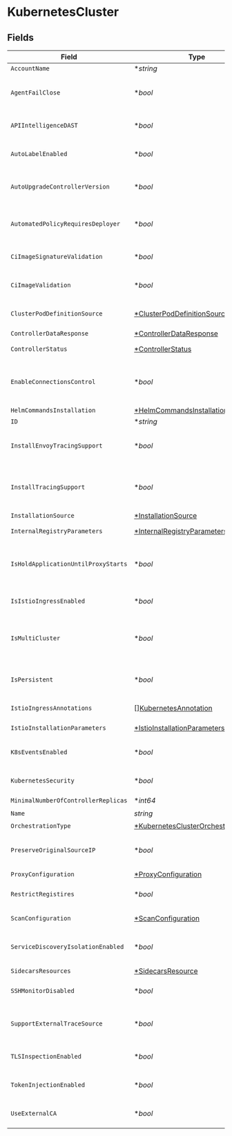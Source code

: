 # KubernetesCluster


## Fields

| Field                                                                                            | Type                                                                                             | Required                                                                                         | Description                                                                                      |
| ------------------------------------------------------------------------------------------------ | ------------------------------------------------------------------------------------------------ | ------------------------------------------------------------------------------------------------ | ------------------------------------------------------------------------------------------------ |
| `AccountName`                                                                                    | **string*                                                                                        | :heavy_minus_sign:                                                                               | N/A                                                                                              |
| `AgentFailClose`                                                                                 | **bool*                                                                                          | :heavy_minus_sign:                                                                               | indicates fail close behavior on Secure Application agent failure                                |
| `APIIntelligenceDAST`                                                                            | **bool*                                                                                          | :heavy_minus_sign:                                                                               | indicates whether apiIntelligenceDAST is enabled                                                 |
| `AutoLabelEnabled`                                                                               | **bool*                                                                                          | :heavy_minus_sign:                                                                               | indicates whether auto label is enabled                                                          |
| `AutoUpgradeControllerVersion`                                                                   | **bool*                                                                                          | :heavy_minus_sign:                                                                               | indicates whether upgrade the controller automatically                                           |
| `AutomatedPolicyRequiresDeployer`                                                                | **bool*                                                                                          | :heavy_minus_sign:                                                                               | indicates whether deployer is required for the automated policy                                  |
| `CiImageSignatureValidation`                                                                     | **bool*                                                                                          | :heavy_minus_sign:                                                                               | Enable pod template images signature validation                                                  |
| `CiImageValidation`                                                                              | **bool*                                                                                          | :heavy_minus_sign:                                                                               | Enable pod template images validation                                                            |
| `ClusterPodDefinitionSource`                                                                     | [*ClusterPodDefinitionSource](../../models/shared/clusterpoddefinitionsource.md)                 | :heavy_minus_sign:                                                                               | The source type of the pod definitions of the cluster                                            |
| `ControllerDataResponse`                                                                         | [*ControllerDataResponse](../../models/shared/controllerdataresponse.md)                         | :heavy_minus_sign:                                                                               | N/A                                                                                              |
| `ControllerStatus`                                                                               | [*ControllerStatus](../../models/shared/controllerstatus.md)                                     | :heavy_minus_sign:                                                                               | The current controller state.                                                                    |
| `EnableConnectionsControl`                                                                       | **bool*                                                                                          | :heavy_minus_sign:                                                                               | indicates whether Secure Application allows connections actions and detections                   |
| `HelmCommandsInstallation`                                                                       | [*HelmCommandsInstallation](../../models/shared/helmcommandsinstallation.md)                     | :heavy_minus_sign:                                                                               | N/A                                                                                              |
| `ID`                                                                                             | **string*                                                                                        | :heavy_minus_sign:                                                                               | Id of the cluster.                                                                               |
| `InstallEnvoyTracingSupport`                                                                     | **bool*                                                                                          | :heavy_minus_sign:                                                                               | indicates whether envoy/istio will be used as a trace source                                     |
| `InstallTracingSupport`                                                                          | **bool*                                                                                          | :heavy_minus_sign:                                                                               | indicates whether to install tracing support, enable for apiSecurity accounts                    |
| `InstallationSource`                                                                             | [*InstallationSource](../../models/shared/installationsource.md)                                 | :heavy_minus_sign:                                                                               | N/A                                                                                              |
| `InternalRegistryParameters`                                                                     | [*InternalRegistryParameters](../../models/shared/internalregistryparameters.md)                 | :heavy_minus_sign:                                                                               | internal registry information                                                                    |
| `IsHoldApplicationUntilProxyStarts`                                                              | **bool*                                                                                          | :heavy_minus_sign:                                                                               | indicates whether the controller should hold the application until the proxy starts              |
| `IsIstioIngressEnabled`                                                                          | **bool*                                                                                          | :heavy_minus_sign:                                                                               | indicates whether Istio ingress is enabled                                                       |
| `IsMultiCluster`                                                                                 | **bool*                                                                                          | :heavy_minus_sign:                                                                               | indicates whether this cluster should support multi-cluster communication                        |
| `IsPersistent`                                                                                   | **bool*                                                                                          | :heavy_minus_sign:                                                                               | indicates whether the agent should run in persistent mode                                        |
| `IstioIngressAnnotations`                                                                        | [][KubernetesAnnotation](../../models/shared/kubernetesannotation.md)                            | :heavy_minus_sign:                                                                               | annotations for load balancers                                                                   |
| `IstioInstallationParameters`                                                                    | [*IstioInstallationParameters](../../models/shared/istioinstallationparameters.md)               | :heavy_minus_sign:                                                                               | istio related information                                                                        |
| `K8sEventsEnabled`                                                                               | **bool*                                                                                          | :heavy_minus_sign:                                                                               | indicates whether kubernetes events sending is enabled                                           |
| `KubernetesSecurity`                                                                             | **bool*                                                                                          | :heavy_minus_sign:                                                                               | indicates whether kubernetes security is enabled                                                 |
| `MinimalNumberOfControllerReplicas`                                                              | **int64*                                                                                         | :heavy_minus_sign:                                                                               | N/A                                                                                              |
| `Name`                                                                                           | *string*                                                                                         | :heavy_check_mark:                                                                               | N/A                                                                                              |
| `OrchestrationType`                                                                              | [*KubernetesClusterOrchestrationType](../../models/shared/kubernetesclusterorchestrationtype.md) | :heavy_minus_sign:                                                                               | N/A                                                                                              |
| `PreserveOriginalSourceIP`                                                                       | **bool*                                                                                          | :heavy_minus_sign:                                                                               | indicates whether the agent should preserve the original source ip                               |
| `ProxyConfiguration`                                                                             | [*ProxyConfiguration](../../models/shared/proxyconfiguration.md)                                 | :heavy_minus_sign:                                                                               | N/A                                                                                              |
| `RestrictRegistires`                                                                             | **bool*                                                                                          | :heavy_minus_sign:                                                                               | indicates whether the agent validate the images origin                                           |
| `ScanConfiguration`                                                                              | [*ScanConfiguration](../../models/shared/scanconfiguration.md)                                   | :heavy_minus_sign:                                                                               | scan configuration information                                                                   |
| `ServiceDiscoveryIsolationEnabled`                                                               | **bool*                                                                                          | :heavy_minus_sign:                                                                               | indicates whether the service discovery isolation is enabled                                     |
| `SidecarsResources`                                                                              | [*SidecarsResource](../../models/shared/sidecarsresource.md)                                     | :heavy_minus_sign:                                                                               | N/A                                                                                              |
| `SSHMonitorDisabled`                                                                             | **bool*                                                                                          | :heavy_minus_sign:                                                                               | indicates whether SSH monitoring is disabled                                                     |
| `SupportExternalTraceSource`                                                                     | **bool*                                                                                          | :heavy_minus_sign:                                                                               | indicates whether external trace sources are supported                                           |
| `TLSInspectionEnabled`                                                                           | **bool*                                                                                          | :heavy_minus_sign:                                                                               | indicates whether TLS inspection is enabled                                                      |
| `TokenInjectionEnabled`                                                                          | **bool*                                                                                          | :heavy_minus_sign:                                                                               | indicates whether token injection is enabled                                                     |
| `UseExternalCA`                                                                                  | **bool*                                                                                          | :heavy_minus_sign:                                                                               | indicates whether kubernetes should use external CA                                              |